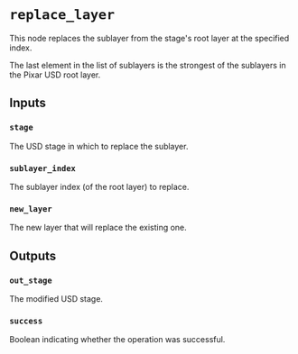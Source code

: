 # `replace_layer`

This node replaces the sublayer from the stage's root layer at the specified index.

The last element in the list of sublayers is the strongest of the sublayers in the Pixar USD root layer.

## Inputs

### `stage`
The USD stage in which to replace the sublayer. 

### `sublayer_index`
The sublayer index (of the root layer) to replace. 

### `new_layer`
The new layer that will replace the existing one. 

## Outputs

### `out_stage`
The modified USD stage. 

### `success`
Boolean indicating whether the operation was successful.
